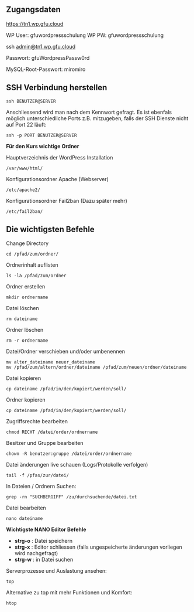 ## Zugangsdaten

https://tn1.wp.gfu.cloud

WP User: gfuwordpressschulung
WP PW: gfuwordpressschulung

ssh admin@tn1.wp.gfu.cloud

Passwort: gfuWordpressPassw0rd

MySQL-Root-Passwort: miromiro


## SSH Verbindung herstellen

    ssh BENUTZER@SERVER
    
Anschliessend wird man nach dem Kennwort gefragt. Es ist ebenfals möglich unterschiedliche Ports z.B. mitzugeben, falls der SSH Dienste nicht auf Port 22 läuft:

    ssh -p PORT BENUTZER@SERVER


**Für den Kurs wichtige Ordner**

Hauptverzeichnis der WordPress Installation

    /var/www/html/

Konfigurationsordner Apache (Webserver)

    /etc/apache2/

Konfigurationsordner Fail2ban (Dazu später mehr)

    /etc/fail2ban/


## Die wichtigsten Befehle

Change Directory

    cd /pfad/zum/ordner/
    
Ordnerinhalt auflisten

    ls -la /pfad/zum/ordner

Ordner erstellen 

    mkdir ordnername


Datei löschen

    rm dateiname

Ordner löschen

    rm -r ordnername

Datei/Ordner verschieben und/oder umbenennen

    mv alter_dateiname neuer_dateiname
    mv /pfad/zum/altern/ordner/dateiname /pfad/zum/neuen/ordner/dateiname

Datei kopieren

    cp dateiname /pfad/in/den/kopiert/werden/soll/

Ordner kopieren

    cp dateiname /pfad/in/den/kopiert/werden/soll/


Zugriffsrechte bearbeiten

    chmod RECHT /datei/order/ordnername


Besitzer und Gruppe bearbeiten

    chown -R benutzer:gruppe /datei/order/ordnername


Datei änderungen live schauen (Logs/Protokolle verfolgen)

    tail -f /pfas/zur/datei/


In Dateien / Ordnern Suchen:

    grep -rn "SUCHBERGIFF" /zu/durchsuchende/datei.txt


Datei bearbeiten

    nano dateiname


**Wichtigste NANO Editor Befehle**

- **strg-o** : Datei speichern
- **strg-x** : Editor schliessen (falls ungespeicherte änderungen vorliegen wird nachgefragt)
- **strg-w** : in Datei suchen


Serverprozesse und Auslastung ansehen:

    top

Alternative zu top mit mehr Funktionen und Komfort:

    htop
